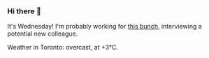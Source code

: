 ### Hi there :wave:

It's Wednesday! I'm probably working for [this bunch](https://github.com/kohofinancial), interviewing a potential new colleague.

Weather in Toronto: overcast, at +3°C.
